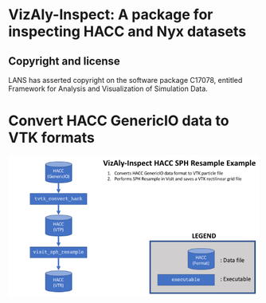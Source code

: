 # VizAly-Inspect: A package for inspecting HACC and Nyx datasets

## Copyright and license
LANS has asserted copyright on the software package C17078, entitled Framework for Analysis and Visualization of Simulation Data.

# Convert HACC GenericIO data to VTK formats

![workflow_convert](docs/workflow_convert.png)
